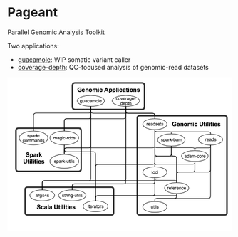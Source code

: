 # Pageant
Parallel Genomic Analysis Toolkit

Two applications:
- [guacamole](guacamole): WIP somatic variant caller
- [coverage-depth](coverage-depth): QC-focused analysis of genomic-read datasets

![Dependency-graph of the modules in this repo](images/deps.png)

